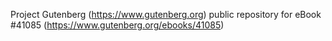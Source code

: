 Project Gutenberg (https://www.gutenberg.org) public repository for eBook #41085 (https://www.gutenberg.org/ebooks/41085)
